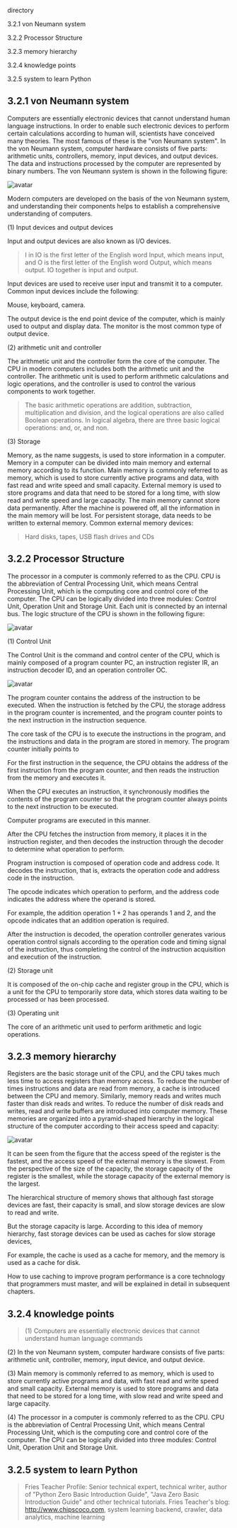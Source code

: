 directory 

3.2.1 von Neumann system 

3.2.2 Processor Structure 

3.2.3 memory hierarchy 

3.2.4 knowledge points 

3.2.5 system to learn Python 

##  3.2.1 von Neumann system 

Computers are essentially electronic devices that cannot understand human language instructions. In order to enable such electronic devices to perform certain calculations according to human will, scientists have conceived many theories. The most famous of these is the "von Neumann system". In the von Neumann system, computer hardware consists of five parts: arithmetic units, controllers, memory, input devices, and output devices. The data and instructions processed by the computer are represented by binary numbers. The von Neumann system is shown in the following figure: 

![avatar]( 23f3ed19ef30875d76f8a4267ef161fe.png) 

Modern computers are developed on the basis of the von Neumann system, and understanding their components helps to establish a comprehensive understanding of computers. 

(1) Input devices and output devices 

Input and output devices are also known as I/O devices. 

>  I in IO is the first letter of the English word Input, which means input, and O is the first letter of the English word Output, which means output. IO together is input and output. 

Input devices are used to receive user input and transmit it to a computer. Common input devices include the following: 

Mouse, keyboard, camera. 

The output device is the end point device of the computer, which is mainly used to output and display data. The monitor is the most common type of output device. 

(2) arithmetic unit and controller 

The arithmetic unit and the controller form the core of the computer. The CPU in modern computers includes both the arithmetic unit and the controller. The arithmetic unit is used to perform arithmetic calculations and logic operations, and the controller is used to control the various components to work together. 

>  The basic arithmetic operations are addition, subtraction, multiplication and division, and the logical operations are also called Boolean operations. In logical algebra, there are three basic logical operations: and, or, and non. 

(3) Storage 

Memory, as the name suggests, is used to store information in a computer. Memory in a computer can be divided into main memory and external memory according to its function. Main memory is commonly referred to as memory, which is used to store currently active programs and data, with fast read and write speed and small capacity. External memory is used to store programs and data that need to be stored for a long time, with slow read and write speed and large capacity. The main memory cannot store data permanently. After the machine is powered off, all the information in the main memory will be lost. For persistent storage, data needs to be written to external memory. Common external memory devices: 

>  Hard disks, tapes, USB flash drives and CDs 

##  3.2.2 Processor Structure 

The processor in a computer is commonly referred to as the CPU. CPU is the abbreviation of Central Processing Unit, which means Central Processing Unit, which is the computing core and control core of the computer. The CPU can be logically divided into three modules: Control Unit, Operation Unit and Storage Unit. Each unit is connected by an internal bus. The logic structure of the CPU is shown in the following figure: 

![avatar]( 809c64b82fcb6b4941655384ad034ca5.png) 

(1) Control Unit 

The Control Unit is the command and control center of the CPU, which is mainly composed of a program counter PC, an instruction register IR, an instruction decoder ID, and an operation controller OC. 

![avatar]( e93f1b30b3f44bdc0836f9adb0a07fcf.png) 

The program counter contains the address of the instruction to be executed. When the instruction is fetched by the CPU, the storage address in the program counter is incremented, and the program counter points to the next instruction in the instruction sequence. 

The core task of the CPU is to execute the instructions in the program, and the instructions and data in the program are stored in memory. The program counter initially points to

For the first instruction in the sequence, the CPU obtains the address of the first instruction from the program counter, and then reads the instruction from the memory and executes it.

When the CPU executes an instruction, it synchronously modifies the contents of the program counter so that the program counter always points to the next instruction to be executed.

Computer programs are executed in this manner.

After the CPU fetches the instruction from memory, it places it in the instruction register, and then decodes the instruction through the decoder to determine what operation to perform. 

Program instruction is composed of operation code and address code. It decodes the instruction, that is, extracts the operation code and address code in the instruction.

The opcode indicates which operation to perform, and the address code indicates the address where the operand is stored.

For example, the addition operation 1 + 2 has operands 1 and 2, and the opcode indicates that an addition operation is required.

After the instruction is decoded, the operation controller generates various operation control signals according to the operation code and timing signal of the instruction, thus completing the control of the instruction acquisition and execution of the instruction. 

(2) Storage unit 

It is composed of the on-chip cache and register group in the CPU, which is a unit for the CPU to temporarily store data, which stores data waiting to be processed or has been processed. 

(3) Operating unit 

The core of an arithmetic unit used to perform arithmetic and logic operations. 

##  3.2.3 memory hierarchy 

Registers are the basic storage unit of the CPU, and the CPU takes much less time to access registers than memory access. To reduce the number of times instructions and data are read from memory, a cache is introduced between the CPU and memory. Similarly, memory reads and writes much faster than disk reads and writes. To reduce the number of disk reads and writes, read and write buffers are introduced into computer memory. These memories are organized into a pyramid-shaped hierarchy in the logical structure of the computer according to their access speed and capacity: 

![avatar]( 05e7c3bd40fa40cf7f13a58f3b93a067.png) 

It can be seen from the figure that the access speed of the register is the fastest, and the access speed of the external memory is the slowest. From the perspective of the size of the capacity, the storage capacity of the register is the smallest, while the storage capacity of the external memory is the largest. 

The hierarchical structure of memory shows that although fast storage devices are fast, their capacity is small, and slow storage devices are slow to read and write.

But the storage capacity is large. According to this idea of memory hierarchy, fast storage devices can be used as caches for slow storage devices,

For example, the cache is used as a cache for memory, and the memory is used as a cache for disk.

How to use caching to improve program performance is a core technology that programmers must master, and will be explained in detail in subsequent chapters.

##  3.2.4 knowledge points 

>  (1) Computers are essentially electronic devices that cannot understand human language commands

(2) In the von Neumann system, computer hardware consists of five parts: arithmetic unit, controller, memory, input device, and output device.

(3) Main memory is commonly referred to as memory, which is used to store currently active programs and data, with fast read and write speed and small capacity. External memory is used to store programs and data that need to be stored for a long time, with slow read and write speed and large capacity.

(4) The processor in a computer is commonly referred to as the CPU. CPU is the abbreviation of Central Processing Unit, which means Central Processing Unit, which is the computing core and control core of the computer. The CPU can be logically divided into three modules: Control Unit, Operation Unit and Storage Unit. 

##  3.2.5 system to learn Python 

>  Fries Teacher Profile: Senior technical expert, technical writer, author of "Python Zero Basic Introduction Guide", "Java Zero Basic Introduction Guide" and other technical tutorials. Fries Teacher's blog: http://www.chipscoco.com, system learning backend, crawler, data analytics, machine learning 

